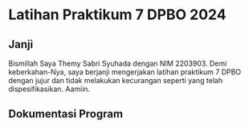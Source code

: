 # Latihan Praktikum 7 DPBO 2024

## Janji

Bismillah
Saya Themy Sabri Syuhada dengan NIM 2203903. Demi keberkahan-Nya, saya berjanji mengerjakan latihan praktikum 7 DPBO dengan jujur dan tidak melakukan kecurangan seperti yang telah dispesifikasikan.
Aamiin.

## Dokumentasi Program 


